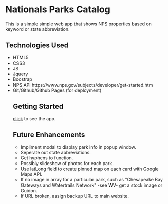 # Nationals Parks Catalog

This is a simple simple web app that shows NPS properties based on keyword or state abbreviation.

## Technologies Used

<ul>
<li>HTML5</li>
<li>CSS3</li>
<li>JS</li>
<li>Jquery</li>
<li>Boostrap</li>
<li>NPS API https://www.nps.gov/subjects/developer/get-started.htm</li>
<li>Git/Github/Github Pages (for deployment)</li>

## Getting Started

[click](https://garrettruss.github.io/NPS-Project/) to see the app.

## Future Enhancements

<ul>
<li>Impliment modal to display park info in popup window.</li>
<li>Seperate out state abbreviations.</li>
<li>Get hyphens to function.</li>
<li>Possibly slideshow of photos for each park.</li>
<li>Use latLong field to create pinned map on each card with Google Maps API.</li>
<li>If no image in array for a particular park, such as "Chesapeake Bay Gateways and Watertrails Network" -see WV- get a stock image or Guidon.</li>
<li>If URL broken, assign backup URL to main website.</li>
</ul>
